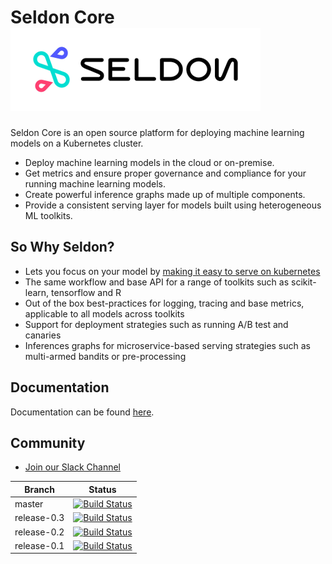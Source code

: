 # Seldon Core ![API](./doc/source/seldon.png)

Seldon Core is an open source platform for deploying machine learning models on a Kubernetes cluster.

 * Deploy machine learning models in the cloud or on-premise.
 * Get metrics and ensure proper governance and compliance for your running machine learning models.
 * Create powerful inference graphs made up of multiple components.
 * Provide a consistent serving layer for models built using heterogeneous ML toolkits.

## So Why Seldon?

 * Lets you focus on your model by [making it easy to serve on kubernetes](https://docs.seldon.io/projects/seldon-core/en/latest/workflow/README.html)
 * The same workflow and base API for a range of toolkits such as scikit-learn, tensorflow and R
 * Out of the box best-practices for logging, tracing and base metrics, applicable to all models across toolkits
 * Support for deployment strategies such as running A/B test and canaries
 * Inferences graphs for microservice-based serving strategies such as multi-armed bandits or pre-processing

## Documentation

Documentation can be found [here](https://docs.seldon.io/projects/seldon-core/en/latest/).

## Community

 * [Join our Slack Channel](https://join.slack.com/t/seldondev/shared_invite/enQtMzA2Mzk1Mzg0NjczLTJlNjQ1NTE5Y2MzMWIwMGUzYjNmZGFjZjUxODU5Y2EyMDY0M2U3ZmRiYTBkOTRjMzZhZjA4NjJkNDkxZTA2YmU)


| Branch      | Status |
|-------------|-------|
| master      | [![Build Status](https://travis-ci.org/SeldonIO/seldon-core.svg?branch=master)](https://travis-ci.org/SeldonIO/seldon-core) |
| release-0.3 | [![Build Status](https://travis-ci.org/SeldonIO/seldon-core.svg?branch=release-0.3)](https://travis-ci.org/SeldonIO/seldon-core) |
| release-0.2 | [![Build Status](https://travis-ci.org/SeldonIO/seldon-core.svg?branch=release-0.2)](https://travis-ci.org/SeldonIO/seldon-core) |
| release-0.1 | [![Build Status](https://travis-ci.org/SeldonIO/seldon-core.svg?branch=release-0.1)](https://travis-ci.org/SeldonIO/seldon-core) |



